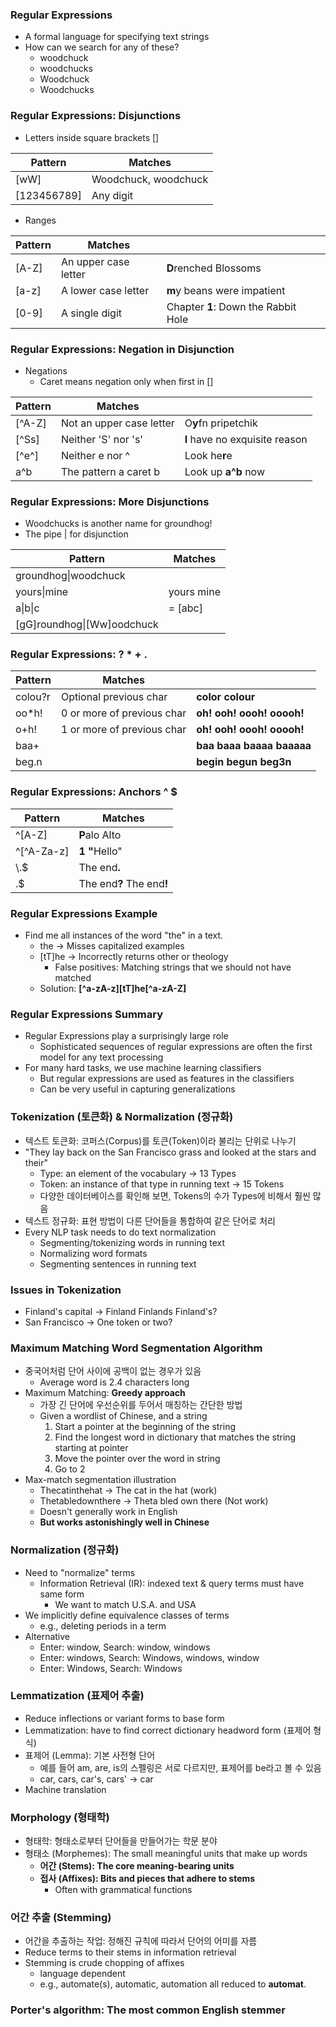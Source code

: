 ### Regular Expressions

* A formal language for specifying text strings
* How can we search for any of these?
    * woodchuck
    * woodchucks
    * Woodchuck
    * Woodchucks

### Regular Expressions: Disjunctions

* Letters inside square brackets []

|Pattern|Matches|
|------|------|
|[wW]|Woodchuck, woodchuck|
|[123456789]|Any digit|

* Ranges

|Pattern|Matches||
|------|------|------|
|[A-Z]|An upper case letter|<b>D</b>renched Blossoms|
|[a-z]|A lower case letter|<b>m</b>y beans were impatient|
|[0-9]|A single digit|Chapter <b>1</b>: Down the Rabbit Hole|

### Regular Expressions: Negation in Disjunction

* Negations
    * Caret means negation only when first in []

|Pattern|Matches||
|------|------|------|
|[^A-Z]|Not an upper case letter|O<b>y</b>fn pripetchik|
|[^Ss]|Neither 'S' nor 's'|<b>I</b> have no exquisite reason|
|[^e^]|Neither e nor ^|Look he<b>r</b>e|
|a^b|The pattern a caret b|Look up <b>a^b</b> now|

### Regular Expressions: More Disjunctions

* Woodchucks is another name for groundhog!
* The pipe | for disjunction

|Pattern|Matches|
|------|------|
|groundhog\|woodchuck||
|yours\|mine|yours mine|
|a\|b\|c|= [abc]|
|[gG]roundhog\|[Ww]oodchuck||

### Regular Expressions: ? \* + .

|Pattern|Matches||
|------|------|------|
|colou?r|Optional previous char|<b>color colour</b>|
|oo\*h!|0 or more of previous char|<b>oh! ooh! oooh! ooooh!</b>|
|o+h!|1 or more of previous char|<b>oh! ooh! oooh! ooooh!</b>|
|baa+||<b>baa baaa baaaa baaaaa</b>|
|beg.n||<b>begin begun beg3n</b>|

### Regular Expressions: Anchors ^ $

|Pattern|Matches|
|------|------|
|^[A-Z]|<b>P</b>alo Alto|
|^[^A-Za-z]|<b>1</b> <b>\"</b>Hello\"|
|\\.$|The end<b>.</b>|
|.$|The end<b>?</b> The end<b>!</b>|

### Regular Expressions Example

* Find me all instances of the word "the" in a text.
    * the -> Misses capitalized examples
    * [tT]he -> Incorrectly returns other or theology
        * False positives: Matching strings that we should not have matched
    * Solution: <b>[^a-zA-z][tT]he[^a-zA-Z]</b>

### Regular Expressions Summary

* Regular Expressions play a surprisingly large role
    * Sophisticated sequences of regular expressions are often the first model for any text processing
* For many hard tasks, we use machine learning classifiers
    * But regular expressions are used as features in the classifiers
    * Can be very useful in capturing generalizations

### Tokenization (토큰화) & Normalization (정규화)

* 텍스트 토큰화: 코퍼스(Corpus)를 토큰(Token)이라 불리는 단위로 나누기
* "They lay back on the San Francisco grass and looked at the stars and their"
    * Type: an element of the vocabulary -> 13 Types
    * Token: an instance of that type in running text -> 15 Tokens
    * 다양한 데이터베이스를 확인해 보면, Tokens의 수가 Types에 비해서 훨씬 많음
* 텍스트 정규화: 표현 방법이 다른 단어들을 통합하여 같은 단어로 처리
* Every NLP task needs to do text normalization
    * Segmenting/tokenizing words in running text
    * Normalizing word formats
    * Segmenting sentences in running text

### Issues in Tokenization

* Finland's capital -> Finland Finlands Finland's?
* San Francisco -> One token or two?

### Maximum Matching Word Segmentation Algorithm

* 중국어처럼 단어 사이에 공백이 없는 경우가 있음
    * Average word is 2.4 characters long
* Maximum Matching: <b>Greedy approach</b>
    * 가장 긴 단어에 우선순위를 두어서 매칭하는 간단한 방법
    * Given a wordlist of Chinese, and a string
        1. Start a pointer at the beginning of the string
        2. Find the longest word in dictionary that matches the string starting at pointer
        3. Move the pointer over the word in string
        4. Go to 2
* Max-match segmentation illustration
    * Thecatinthehat -> The cat in the hat (work)
    * Thetabledownthere -> Theta bled own there (Not work)
    * Doesn't generally work in English
    * <b>But works astonishingly well in Chinese</b>

### Normalization (정규화)

* Need to "normalize" terms
    * Information Retrieval (IR): indexed text & query terms must have same form
        * We want to match U.S.A. and USA
* We implicitly define equivalence classes of terms
    * e.g., deleting periods in a term
* Alternative
    * Enter: window, Search: window, windows
    * Enter: windows, Search: Windows, windows, window
    * Enter: Windows, Search: Windows

### Lemmatization (표제어 추출)

* Reduce inflections or variant forms to base form
* Lemmatization: have to find correct dictionary headword form (표제어 형식)
* 표제어 (Lemma): 기본 사전형 단어
    * 예를 들어 am, are, is의 스펠링은 서로 다르지만, 표제어를 be라고 볼 수 있음
    * car, cars, car's, cars' -> car
* Machine translation

### Morphology (형태학)

* 형태학: 형태소로부터 단어들을 만들어가는 학문 분야
* 형태소 (Morphemes): The small meaningful units that make up words
    * <b>어간 (Stems): The core meaning-bearing units</b>
    * <b>접사 (Affixes): Bits and pieces that adhere to stems</b>
        * Often with grammatical functions

### 어간 추출 (Stemming)

* 어간을 추출하는 작업: 정해진 규칙에 따라서 단어의 어미를 자름
* Reduce terms to their stems in information retrieval
* Stemming is crude chopping of affixes
    * language dependent
    * e.g., automate(s), automatic, automation all reduced to <b>automat</b>.

### Porter's algorithm: The most common English stemmer
